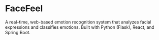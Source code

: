 # FaceFeel
A real-time, web-based emotion recognition system that analyzes facial expressions and classifies emotions. Built with Python (Flask), React, and Spring Boot.
